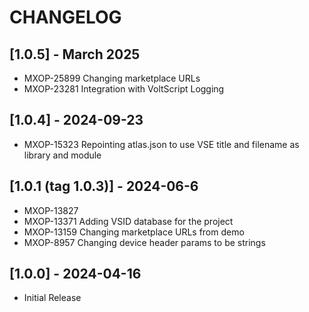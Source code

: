 # CHANGELOG

## [1.0.5] - March 2025

- MXOP-25899 Changing marketplace URLs
- MXOP-23281 Integration with VoltScript Logging

## [1.0.4] - 2024-09-23

- MXOP-15323 Repointing atlas.json to use VSE title and filename as library and module

## [1.0.1 (tag 1.0.3)] - 2024-06-6

- MXOP-13827
- MXOP-13371 Adding VSID database for the project
- MXOP-13159 Changing marketplace URLs from demo
- MXOP-8957 Changing device header params to be strings

## [1.0.0] - 2024-04-16

- Initial Release